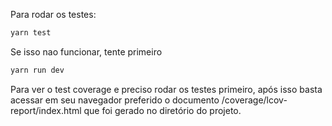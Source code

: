 Para rodar os testes:

```bash
yarn test
```

Se isso nao funcionar, tente primeiro
```bash
yarn run dev
```

Para ver o test coverage e preciso rodar os testes primeiro,
após isso basta acessar  em seu navegador preferido o documento /coverage/lcov-report/index.html que foi gerado no diretório do projeto.
